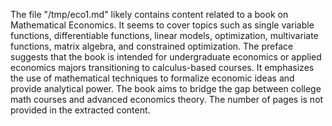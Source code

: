The file "/tmp/eco1.md" likely contains content related to a book on Mathematical Economics. It seems to cover topics such as single variable functions, differentiable functions, linear models, optimization, multivariate functions, matrix algebra, and constrained optimization. The preface suggests that the book is intended for undergraduate economics or applied economics majors transitioning to calculus-based courses. It emphasizes the use of mathematical techniques to formalize economic ideas and provide analytical power. The book aims to bridge the gap between college math courses and advanced economics theory. The number of pages is not provided in the extracted content.